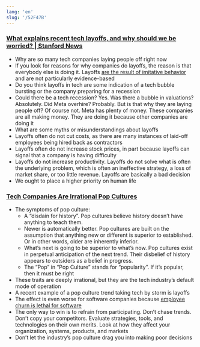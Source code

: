```yaml
---
lang: 'en'
slug: '/52F47B'
---
```


### [What explains recent tech layoffs, and why should we be worried? | Stanford News](https://news.stanford.edu/2022/12/05/explains-recent-tech-layoffs-worried/)

- Why are so many tech companies laying people off right now
- If you look for reasons for why companies do layoffs, the reason is that everybody else is doing it. Layoffs [are the result of imitative behavior](https://www.jstor.org/stable/2580324?origin=crossref#metadata_info_tab_contents) and are not particularly evidence-based
- Do you think layoffs in tech are some indication of a tech bubble bursting or the company preparing for a recession
- Could there be a tech recession? Yes. Was there a bubble in valuations? Absolutely. Did Meta overhire? Probably. But is that why they are laying people off? Of course not. Meta has plenty of money. These companies are all making money. They are doing it because other companies are doing it
- What are some myths or misunderstandings about layoffs
- Layoffs often do not cut costs, as there are many instances of laid-off employees being hired back as contractors
- Layoffs often do not increase stock prices, in part because layoffs can signal that a company is having difficulty
- Layoffs do not increase productivity. Layoffs do not solve what is often the underlying problem, which is often an ineffective strategy, a loss of market share, or too little revenue. Layoffs are basically a bad decision
- We ought to place a higher priority on human life

### [Tech Companies Are Irrational Pop Cultures](https://softwarecrisis.dev/letters/tech-is-a-pop-culture/)

- The symptoms of pop culture:
  - A “disdain for history”. Pop cultures believe history doesn’t have anything to teach them.
  - Newer is automatically better. Pop cultures are built on the assumption that anything new or different is superior to established. Or in other words, older are inherently inferior.
  - What’s next is going to be superior to what’s now. Pop cultures exist in perpetual anticipation of the next trend. Their disbelief of history appears to outsiders as a belief in progress.
  - The “Pop” in “Pop Culture” stands for “popularity”. If it’s popular, then it must be right
- These traits are deeply irrational, but they are the tech industry’s default mode of operation
- A recent example of a pop culture trend taking tech by storm is layoffs
- The effect is even worse for software companies because [employee churn is lethal for software](https://www.baldurbjarnason.com/2022/theory-building/)
- The only way to win is to refrain from participating. Don’t chase trends. Don’t copy your competitors. Evaluate strategies, tools, and technologies on their own merits. Look at how they affect your organization, systems, products, and markets
- Don’t let the industry’s pop culture drag you into making poor decisions
